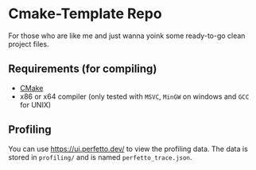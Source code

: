 # Cmake-Template Repo

For those who are like me and just wanna yoink some ready-to-go clean project files.

## Requirements (for compiling)
- [CMake](https://cmake.org/)
- x86 or x64 compiler (only tested with `MSVC`, `MinGW` on windows and `GCC` for UNIX)

## Profiling

You can use https://ui.perfetto.dev/ to view the profiling data. The data is stored in `profiling/` and is named `perfetto_trace.json`.
